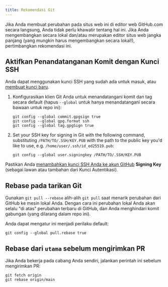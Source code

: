 ```yaml
---
title: Rekomendasi Git
---
```


Jika Anda membuat perubahan pada situs web ini di editor web GitHub.com secara langsung, Anda tidak perlu khawatir tentang hal ini. Jika Anda mengembangkan secara lokal dan/atau merupakan editor situs web jangka panjang (yang mungkin harus mengembangkan secara lokal!), pertimbangkan rekomendasi ini.

## Aktifkan Penandatanganan Komit dengan Kunci SSH

Anda dapat menggunakan kunci SSH yang sudah ada untuk masuk, atau [membuat kunci baru](https://docs.github.com/en/authentication/connecting-to-github-with-ssh/generating-a-new-ssh-key-and-adding-it-to-the-ssh-agent).

1. Konfigurasikan klien Git Anda untuk menandatangani komit dan tag secara default (hapus `--global` untuk hanya menandatangani secara bawaan untuk repo ini):
   ```
   git config --global commit.gpgsign true
   git config --global gpg.format ssh
   git config --global tag.gpgSign true
   ```
2. Set your SSH key for signing in Git with the following command, substituting `/PATH/TO/.SSH/KEY.PUB` with the path to the public key you'd like to use, e.g. `/home/user/.ssh/id_ed25519.pub`:
   ```
   git config --global user.signingkey /PATH/TO/.SSH/KEY.PUB
   ```

Pastikan Anda [menambahkan kunci SSH Anda ke akun GitHub](https://docs.github.com/en/authentication/connecting-to-github-with-ssh/adding-a-new-ssh-key-to-your-github-account#adding-a-new-ssh-key-to-your-account) **Signing Key** (sebagai lawan atau tambahan dari Kunci Autentikasi).

## Rebase pada tarikan Git

Gunakan `git pull --rebase` alih-alih `git pull` saat menarik perubahan dari GitHub ke mesin lokal Anda. Dengan cara ini perubahan lokal Anda akan selalu "di atas" perubahan terbaru di GitHub, dan Anda menghindari komit gabungan (yang dilarang dalam repo ini).

Anda dapat mengatur ini menjadi perilaku default:

```
git config --global pull.rebase true
```

## Rebase dari `utama` sebelum mengirimkan PR

Jika Anda bekerja pada cabang Anda sendiri, jalankan perintah ini sebelum mengirimkan PR:

```
git fetch origin
git rebase origin/main
```
